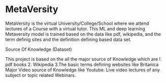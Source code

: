 # MetaVersity
MetaVersity is the virtual University/College/School where we attend lectures of a Course with a virtual tutor.
This ML and deep learning Metaversity model is trained based on the data like pdf, wikipedia, and the term definig sites and the definition defining based data set.


Source Of Knowledge (Dataset) 

This project is based on the all the major source of Knowledge which are !. pdf books 2. Wikipedia 3.The basic terms defining websites like Britanica Major Video source of Knowledge like Youtube. Live video lectures of any subject or topic related Webinars.   
